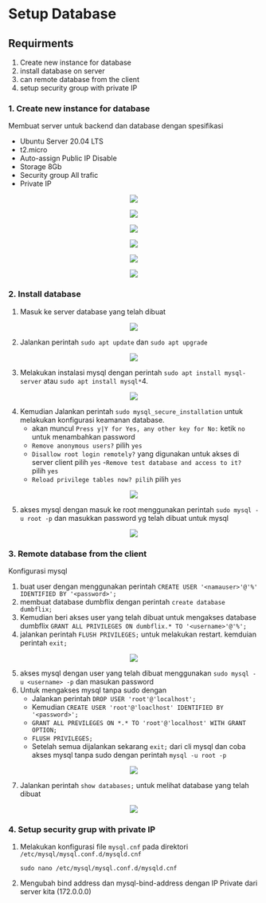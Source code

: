# Setup Database

## Requirments
1. Create new instance for database
2. install database on server
3. can remote database from the client
4. setup security group with private IP

### 1. Create new instance for database
Membuat server untuk backend dan database dengan spesifikasi
- Ubuntu Server 20.04 LTS
- t2.micro
- Auto-assign Public IP Disable
- Storage 8Gb
- Security group All trafic
- Private IP
<p align="center">
    <img src="https://github.com/rifaicham/dumbways-report/blob/main/BOOTCAMP-DEVOPS/week2/assets/serverbe1.jpg" />
</p>
<p align="center">
    <img src="https://github.com/rifaicham/dumbways-report/blob/main/BOOTCAMP-DEVOPS/week2/assets/serverbe1.2.jpg" />
</p>
<p align="center">
    <img src="https://github.com/rifaicham/dumbways-report/blob/main/BOOTCAMP-DEVOPS/week2/assets/serverbe1.3.jpg" />
</p>
<p align="center">
    <img src="https://github.com/rifaicham/dumbways-report/blob/main/BOOTCAMP-DEVOPS/week2/assets/serverbe1.4.jpg" />
</p>
<p align="center">
    <img src="https://github.com/rifaicham/dumbways-report/blob/main/BOOTCAMP-DEVOPS/week2/assets/serverbe1.5.jpg" />
</p>
<p align="center">
    <img src="https://github.com/rifaicham/dumbways-report/blob/main/BOOTCAMP-DEVOPS/week2/assets/serverbe1.6.jpg" />
</p>

### 2. Install database 
1. Masuk ke server database yang telah dibuat
<p align="center">
    <img src="https://github.com/rifaicham/dumbways-report/blob/main/BOOTCAMP-DEVOPS/week2/assets/installdatabase1.jpg" />
</p>

2. Jalankan perintah `sudo apt update` dan `sudo apt upgrade`
<p align="center">
    <img src="https://github.com/rifaicham/dumbways-report/blob/main/BOOTCAMP-DEVOPS/week2/assets/installdatabase2.jpg" />
</p>

3. Melakukan instalasi mysql dengan perintah `sudo apt install mysql-server` atau `sudo apt install mysql*`4.
<p align="center">
    <img src="https://github.com/rifaicham/dumbways-report/blob/main/BOOTCAMP-DEVOPS/week2/assets/installdatabase3.jpg" />
</p>

4. Kemudian Jalankan perintah `sudo mysql_secure_installation` untuk melakukan konfigurasi keamanan database.
    - akan muncul `Press y|Y for Yes, any other key for No:` ketik `no` untuk menambahkan password
    - `Remove anonymous users?` pilih `yes`
    - `Disallow root login remotely?` yang digunakan untuk akses di server client pilih `yes`
    -`Remove test database and access to it? ` pilih `yes`
    - `Reload privilege tables now? pilih` pilih `yes`
<p align="center">
    <img src="https://github.com/rifaicham/dumbways-report/blob/main/BOOTCAMP-DEVOPS/week2/assets/installdatabase4.1.jpg" />
</p>

5. akses mysql dengan masuk ke root menggunakan perintah `sudo mysql -u root -p` dan masukkan password yg telah dibuat untuk mysql
<p align="center">
    <img src="https://github.com/rifaicham/dumbways-report/blob/main/BOOTCAMP-DEVOPS/week2/assets/installdatabase5.jpg" />
</p>

### 3. Remote database from the client
Konfigurasi mysql
1. buat user dengan menggunakan perintah `CREATE USER '<namauser>'@'%' IDENTIFIED BY '<password>';`
2. membuat database dumbflix dengan perintah `create database dumbflix;`
3. Kemudian beri akses user yang telah dibuat untuk mengakses database dumbflix `GRANT ALL PRIVILEGES ON dumbflix.* TO '<username>'@'%';`
4. jalankan perintah `FLUSH PRIVILEGES;` untuk melakukan restart. kemduian perintah `exit;`
<p align="center">
    <img src="https://github.com/rifaicham/dumbways-report/blob/main/BOOTCAMP-DEVOPS/week2/assets/installdatabase6.jpg" />
</p>

5. akses mysql dengan user yang telah dibuat menggunakan `sudo mysql -u <username> -p` dan masukan password
6. Untuk mengakses mysql tanpa sudo dengan
    - Jalankan perintah `DROP USER 'root'@'localhost';`
    - Kemudian `CREATE USER 'root'@'loaclhost' IDENTIFIED BY '<password>';`
    - `GRANT ALL PREVILEGES ON *.* TO 'root'@'localhost' WITH GRANT OPTION;`
    - `FLUSH PRIVILEGES;`
    - Setelah semua dijalankan sekarang `exit;` dari cli mysql dan coba akses mysql tanpa sudo dengan perintah `mysql -u root -p` 
<p align="center">
    <img src="https://github.com/rifaicham/dumbways-report/blob/main/BOOTCAMP-DEVOPS/week2/assets/remotedatabase4.jpg" />
</p>

7. Jalankan perintah `show databases;` untuk melihat database yang telah dibuat
<p align="center">
    <img src="https://github.com/rifaicham/dumbways-report/blob/main/BOOTCAMP-DEVOPS/week2/assets/remotedata6.jpg" />
</p>

### 4. Setup security grup with private IP
1. Melakukan konfigurasi file `mysql.cnf` pada direktori `/etc/mysql/mysql.conf.d/mysqld.cnf`
    ```
    sudo nano /etc/mysql/mysql.conf.d/mysqld.cnf
    ```
2. Mengubah bind address dan mysql-bind-address dengan IP Private dari server kita (172.0.0.0)

